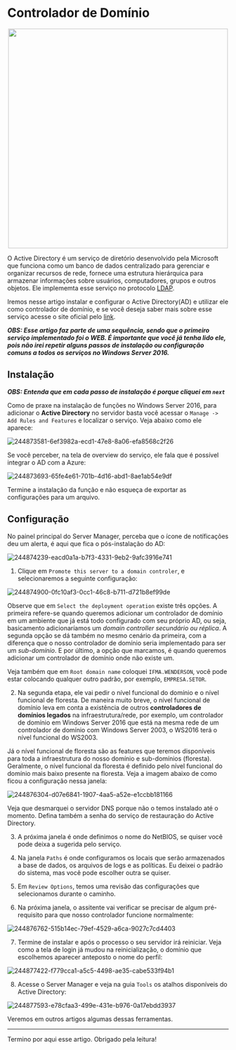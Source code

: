 # Controlador de Domínio

<div align="center">


<img src=https://github.com/wendersoon/WindowsServer/assets/104470835/d09061fe-76a2-4d44-97b9-c820aaf1265a  width="500" />

</div>

O Active Directory é um serviço de diretório desenvolvido pela Microsoft que funciona como um banco de dados centralizado para gerenciar e organizar recursos de rede, fornece uma estrutura hierárquica para armazenar informações sobre usuários, computadores, grupos e outros objetos. Ele implememta esse serviço no protocolo [LDAP](https://www.ibm.com/docs/pt-br/was-nd/8.5.5?topic=SSAW57_8.5.5/com.ibm.websphere.ihs.doc/ihs/cihs_ldap.htm). 

Iremos nesse artigo instalar e configurar o Active Directory(AD) e utilizar ele como controlador de domínio, e se você deseja saber mais sobre esse serviço acesse o site oficial pelo [link](https://learn.microsoft.com/en-us/windows-server/identity/ad-ds/get-started/virtual-dc/active-directory-domain-services-overview).

***OBS: Esse artigo faz parte de uma sequência, sendo que o primeiro serviço implementado foi o WEB. É importante que você já tenha lido ele, pois não irei repetir alguns passos de instalação ou configuração comuns a todos os serviços no Windows Server 2016.*** 

## Instalação

***OBS: Entenda que em cada passo de instalação é porque cliquei em `next`***

Como de praxe na instalação de funções no Windows Server 2016, para adicionar o **Active Directory** no servidor basta você acessar o `Manage -> Add Rules and Features` e localizar o serviço. Veja abaixo como ele aparece:

![244873581-6ef3982a-ecd1-47e8-8a06-efa8568c2f26](https://github.com/wendersoon/WindowsServer/assets/104470835/656bcd69-fb08-4c8c-827b-8eda22e1ff97)


Se você perceber, na tela de overview do serviço, ele fala que é possível integrar o AD com a Azure:

![244873693-65fe4e61-701b-4d16-abd1-8ae1ab54e9df](https://github.com/wendersoon/WindowsServer/assets/104470835/ff48c03a-5f45-4373-a5dd-7011dd9a6f98)


Termine a instalação da função e não esqueça de exportar as configurações para um arquivo.

## Configuração

No painel principal do Server Manager, perceba que o ícone de notíficações deu um alerta, é aqui que fica o pós-instalação do AD:

![244874239-eacd0a1a-b7f3-4331-9eb2-9afc3916e741](https://github.com/wendersoon/WindowsServer/assets/104470835/8edf3fcf-6b70-4f71-9559-ec47b27f30db)


1. Clique em `Promote this server to a domain controler`, e selecionaremos a seguinte configuração:

![244874900-0fc10af3-0cc1-46c8-b711-d721b8ef99de](https://github.com/wendersoon/WindowsServer/assets/104470835/2d49a8cb-59ec-4529-8860-8dd00c09b91c)


Observe que em `Select the deployment operation` existe três opções. A primeira refere-se quando queremos adicionar um controlador de domínio em um ambiente que já está todo configurado com seu próprio AD, ou seja, basicamento adicionaríamos um *domain controller secundário ou réplica*. A segunda opção se dá também no mesmo cenário da primeira, com a diferença que o nosso controlador de domínio seria implementado para ser um *sub-domínio*. E por último, a opção que marcamos, é quando queremos adicionar um controlador de domínio onde não existe um.

Veja também que em `Root domain name` coloquei `IFMA.WENDERSON`, você pode estar colocando qualquer outro padrão, por exemplo, `EMPRESA.SETOR`.

2. Na segunda etapa, ele vai pedir o nível funcional do domínio e o nível funcional de floresta. De maneira muito breve, o nível funcional de domínio leva em conta a existência de outros **controladores de domínios legados** na infraestrutura/rede, por exemplo, um controlador de domínio em Windows Server 2016 que está na mesma rede de um controlador de domínio com Windows Server 2003, o WS2016 terá o nível funcional do WS2003. 

Já o nível funcional de floresta são as features que teremos disponíveis para toda a infraestrutura do nosso domínio e sub-domínios (floresta). Geralmente, o nível funcional da floresta é definido pelo nível funcional do domínio mais baixo presente na floresta. Veja a imagem abaixo de como ficou a configuração nessa janela:

![244876304-d07e6841-1907-4aa5-a52e-e1ccbb181166](https://github.com/wendersoon/WindowsServer/assets/104470835/4ee60dfc-1287-41c4-b22a-fbb0a8013dd3)


Veja que desmarquei o servidor DNS porque não o temos instalado até o momento. Defina também a senha do serviço de restauração do Active Directory.

3. A próxima janela é onde definimos o nome do NetBIOS, se quiser você pode deixa a sugerida pelo serviço.

4. Na janela `Paths` é onde configuramos os locais que serão armazenados a base de dados, os arquivos de logs e as políticas. Eu deixei o padrão do sistema, mas você pode escolher outra se quiser.

5. Em `Review Options`, temos uma revisão das configurações que selecionamos durante o caminho.

6. Na próxima janela, o assitente vai verificar se precisar de algum pré-requisito para que nosso controlador funcione normalmente:

![244876762-515b14ec-79ef-4529-a6ca-9027c7cd4403](https://github.com/wendersoon/WindowsServer/assets/104470835/f9767b8d-c1cc-429a-b822-076448149a83)


7. Termine de instalar e após o processo o seu servidor irá reiniciar. Veja como a tela de login já mudou na reinicialização, o domínio que escolhemos aparecer anteposto o nome do perfil:

![244877422-f779cca1-a5c5-4498-ae35-cabe533f94b1](https://github.com/wendersoon/WindowsServer/assets/104470835/3d350b19-bf35-4a91-8957-2aa09b2d6234)


8. Acesse o Server Manager e veja na guia `Tools` os atalhos disponíveis do Active Directory:

![244877593-e78cfaa3-499e-431e-b976-0a17ebdd3937](https://github.com/wendersoon/WindowsServer/assets/104470835/ac39c4d6-0ed0-4d38-8ef1-971141536813)


Veremos em outros artigos algumas dessas ferramentas.

---

Termino por aqui esse artigo. Obrigado pela leitura!





